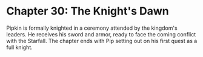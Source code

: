 # Chapter 30: The Knight's Dawn

Pipkin is formally knighted in a ceremony attended by the kingdom's leaders. He receives his sword and armor, ready to face the coming conflict with the Starfall. The chapter ends with Pip setting out on his first quest as a full knight.
